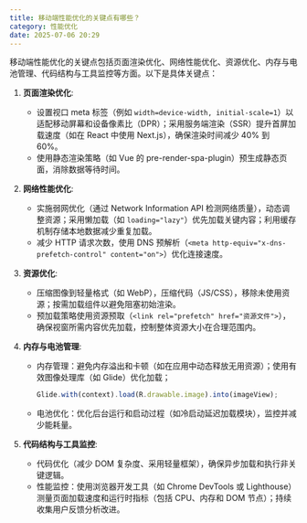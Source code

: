 ```yaml
---
title: 移动端性能优化的关键点有哪些？
category: 性能优化
date: 2025-07-06 20:29
---
```

移动端性能优化的关键点包括页面渲染优化、网络性能优化、资源优化、内存与电池管理、代码结构与工具监控等方面。以下是具体关键点：  

1. **页面渲染优化**:  
   - 设置视口 meta 标签（例如 `width=device-width, initial-scale=1`）以适配移动屏幕和设备像素比（DPR）；采用服务端渲染（SSR）提升首屏加载速度（如在 React 中使用 Next.js），确保渲染时间减少 40% 到 60%。  
   - 使用静态渲染策略（如 Vue 的 pre-render-spa-plugin）预生成静态页面，消除数据等待时间。  

2. **网络性能优化**:  
   - 实施弱网优化（通过 Network Information API 检测网络质量），动态调整资源；采用懒加载（如 `loading="lazy"`）优先加载关键内容；利用缓存机制存储本地数据减少重复加载。  
   - 减少 HTTP 请求次数，使用 DNS 预解析（`<meta http-equiv="x-dns-prefetch-control" content="on">`）优化连接速度。  

3. **资源优化**:  
   - 压缩图像到轻量格式（如 WebP），压缩代码（JS/CSS），移除未使用资源；按需加载组件以避免阻塞初始渲染。  
   - 预加载策略使用资源预取（`<link rel="prefetch" href="资源文件">`），确保视窗所需内容优先加载，控制整体资源大小在合理范围内。  

4. **内存与电池管理**:  
   - 内存管理：避免内存溢出和卡顿（如在应用中动态释放无用资源）；使用有效图像处理库（如 Glide）优化加载；  
     ```javascript
     Glide.with(context).load(R.drawable.image).into(imageView);
     ```  
   - 电池优化：优化后台运行和启动过程（如冷启动延迟加载模块），监控并减少能耗量。  

5. **代码结构与工具监控**:  
   - 代码优化（减少 DOM 复杂度、采用轻量框架），确保异步加载和执行非关键逻辑。  
   - 性能监控：使用浏览器开发工具（如 Chrome DevTools 或 Lighthouse）测量页面加载速度和运行时指标（包括 CPU、内存和 DOM 节点）；持续收集用户反馈分析改进。
